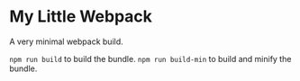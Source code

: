 # My Little Webpack

A very minimal webpack build.

`npm run build` to build the bundle.
`npm run build-min` to build and minify the bundle.